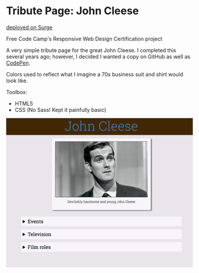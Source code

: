 # Tribute Page: John Cleese

[deployed on Surge](http://ihatetoast-johncleesetribute.surge.sh/)

Free Code Camp's Responsive Web Design Certification project

A very simple tribute page for the great John Cleese. I completed this several years ago; however, I decided I wanted a copy on GitHub as well as [CodePen](https://codepen.io/ihatetoast/full/RRmgYK/).

Colors used to reflect what I imagine a 70s business suit and shirt would look like.

Toolbox:

- HTML5
- CSS (No Sass! Kept it painfully basic)

![alt text](johncleesetribute.png "Whatever you do, don't mention the war.")
